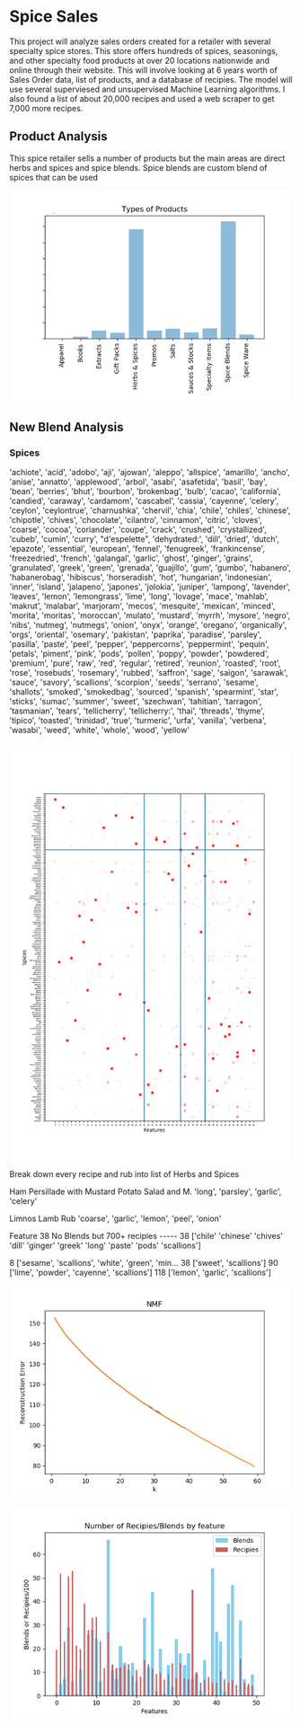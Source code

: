 # Spice Sales
This project will analyze sales orders created for a retailer with several specialty spice stores. This store offers hundreds of spices, seasonings, and other specialty food products at over 20 locations nationwide and online through their website. This will involve looking at 6 years worth of Sales Order data, list of products, and a database of recipies.   The model will use several superviesed and unsupervised Machine Learning algorithms.   I also found a list of about 20,000 recipes and used a web scraper to get 7,000 more recipes.

## Product Analysis

This spice retailer sells a number of products but the main areas are direct herbs and spices and spice blends.  Spice blends are custom blend of spices that can be used 

![image info](images/Products.png)



## New Blend Analysis

### Spices

'achiote', 'acid', 'adobo', 'aji', 'ajowan', 'aleppo', 'allspice',
       'amarillo', 'ancho', 'anise', 'annatto', 'applewood', 'arbol',
       'asabi', 'asafetida', 'basil', 'bay', 'bean', 'berries', 'bhut',
       'bourbon', 'brokenbag', 'bulb', 'cacao', 'california', 'candied',
       'caraway', 'cardamom', 'cascabel', 'cassia', 'cayenne', 'celery',
       'ceylon', 'ceylontrue', 'charnushka', 'chervil', 'chia', 'chile',
       'chiles', 'chinese', 'chipotle', 'chives', 'chocolate', 'cilantro',
       'cinnamon', 'citric', 'cloves', 'coarse', 'cocoa', 'coriander',
       'coupe', 'crack', 'crushed', 'crystallized', 'cubeb', 'cumin',
       'curry', "d'espelette", 'dehydrated:', 'dill', 'dried', 'dutch',
       'epazote', 'essential', 'european', 'fennel', 'fenugreek',
       'frankincense', 'freezedried', 'french', 'galangal', 'garlic',
       'ghost', 'ginger', 'grains', 'granulated', 'greek', 'green',
       'grenada', 'guajillo', 'gum', 'gumbo', 'habanero', 'habanerobag',
       'hibiscus', 'horseradish', 'hot', 'hungarian', 'indonesian',
       'inner', 'island', 'jalapeno', 'japones', 'jolokia', 'juniper',
       'lampong', 'lavender', 'leaves', 'lemon', 'lemongrass', 'lime',
       'long', 'lovage', 'mace', 'mahlab', 'makrut', 'malabar',
       'marjoram', 'mecos', 'mesquite', 'mexican', 'minced', 'morita',
       'moritas', 'moroccan', 'mulato', 'mustard', 'myrrh', 'mysore',
       'negro', 'nibs', 'nutmeg', 'nutmegs', 'onion', 'onyx', 'orange',
       'oregano', 'organically', 'orgs', 'oriental', 'osemary',
       'pakistan', 'paprika', 'paradise', 'parsley', 'pasilla', 'paste',
       'peel', 'pepper', 'peppercorns', 'peppermint', 'pequin', 'petals',
       'piment', 'pink', 'pods', 'pollen', 'poppy', 'powder', 'powdered',
       'premium', 'pure', 'raw', 'red', 'regular', 'retired', 'reunion',
       'roasted', 'root', 'rose', 'rosebuds', 'rosemary', 'rubbed',
       'saffron', 'sage', 'saigon', 'sarawak', 'sauce', 'savory',
       'scallions', 'scorpion', 'seeds', 'serrano', 'sesame', 'shallots',
       'smoked', 'smokedbag', 'sourced', 'spanish', 'spearmint', 'star',
       'sticks', 'sumac', 'summer', 'sweet', 'szechwan', 'tahitian',
       'tarragon', 'tasmanian', 'tears', 'tellicherry', 'tellicherry:',
       'thai', 'threads', 'thyme', 'tipico', 'toasted', 'trinidad',
       'true', 'turmeric', 'urfa', 'vanilla', 'verbena', 'wasabi', 'weed',
       'white', 'whole', 'wood', 'yellow'
       
![image info](images/FeaturestoSpices.png)
Break down every recipe and rub into list of Herbs and Spices

Ham Persillade with Mustard Potato Salad and M.     'long', 'parsley', 'garlic', 'celery'

Limnos Lamb Rub                                     'coarse', 'garlic', 'lemon', 'peel', 'onion'


Feature 38 No Blends but 700+ recipies
----- 38
['chile' 'chinese' 'chives' 'dill' 'ginger' 'greek' 'long' 'paste' 'pods' 'scallions']

8      ['sesame', 'scallions', 'white', 'green', 'min...
38                                ['sweet', 'scallions']
90            ['lime', 'powder', 'cayenne', 'scallions']
118                     ['lemon', 'garlic', 'scallions']



![image info](images/Reconstruction60.png)

![image info](images/Features.png)

